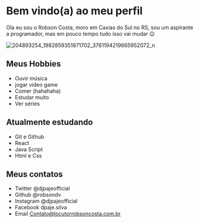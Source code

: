 # Bem vindo(a) ao meu perfil

Ola eu sou o Robson Costa, moro em Caxias do Sul no RS, sou um aspirante a programador, mas em pouco tempo tudo isso vai mudar 😉

![204893254_1982859351871702_3761194219665952072_n](https://user-images.githubusercontent.com/119622906/212995873-2c896094-f049-4686-94f8-5eb238377d50.jpg)

## Meus Hobbies

- Ouvir música
- jogar video game
- Comer (hahahaha)
- Estudar muito
- Ver séries

## Atualmente estudando 

- Git e Github
- React
- Java Script
- Html e Css

## Meus contatos

- Twitter @djpajeofficial
- Github @robsondv
- Instagram @djpajeofficial
- Facebook dpaje.silva
- Email Contato@locutorrobsoncosta.com.br

